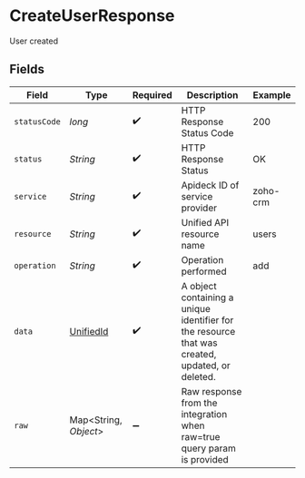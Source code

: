 # CreateUserResponse

User created


## Fields

| Field                                                                                           | Type                                                                                            | Required                                                                                        | Description                                                                                     | Example                                                                                         |
| ----------------------------------------------------------------------------------------------- | ----------------------------------------------------------------------------------------------- | ----------------------------------------------------------------------------------------------- | ----------------------------------------------------------------------------------------------- | ----------------------------------------------------------------------------------------------- |
| `statusCode`                                                                                    | *long*                                                                                          | :heavy_check_mark:                                                                              | HTTP Response Status Code                                                                       | 200                                                                                             |
| `status`                                                                                        | *String*                                                                                        | :heavy_check_mark:                                                                              | HTTP Response Status                                                                            | OK                                                                                              |
| `service`                                                                                       | *String*                                                                                        | :heavy_check_mark:                                                                              | Apideck ID of service provider                                                                  | zoho-crm                                                                                        |
| `resource`                                                                                      | *String*                                                                                        | :heavy_check_mark:                                                                              | Unified API resource name                                                                       | users                                                                                           |
| `operation`                                                                                     | *String*                                                                                        | :heavy_check_mark:                                                                              | Operation performed                                                                             | add                                                                                             |
| `data`                                                                                          | [UnifiedId](../../models/components/UnifiedId.md)                                               | :heavy_check_mark:                                                                              | A object containing a unique identifier for the resource that was created, updated, or deleted. |                                                                                                 |
| `raw`                                                                                           | Map\<String, *Object*>                                                                          | :heavy_minus_sign:                                                                              | Raw response from the integration when raw=true query param is provided                         |                                                                                                 |